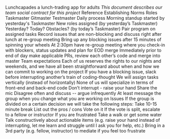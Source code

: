 Lunchcapades
a lunch-trading app for adults
*This document describes our team social contract for this project*
Reference Establishing Norms
Roles
Taskmaster
Gitmaster
Testmaster
Daily process
Morning standup started by yesterday's Taskmaster
New roles assigned (by yesterday’s Taskmaster)
Yesterday? Today? Obstacles? (by today’s Taskmaster)
Pair program on assigned tasks
Record issues that are non-blocking and discuss right after lunch at re-group meeting
Bring up any blocking issues after 15 minutes of spinning your wheels
At 2:30pm have re-group meeting where you check-in with blockers, status updates and plan for EOD merge
Immediately prior to end of day make applicable PRs, review each other’s code and merge into master
Team expectations
Each of us reserves the rights to our nights and weekends, and we have all been straightforward about when and how we can commit to working on the project
If you have a blocking issue, slack before interrupting another’s train of coding-thought
We will assign tasks vertically (instead of horizontally)
None of us will specialize in terms of front-end and back-end code
Don’t interrupt - raise your hand
Share the mic
Disagree often and discuss -- argue infrequently
At least message the group when you change what you are working on
Issues
If the group is divided on a certain decision we will take the following steps:
Take 10-15 minute break
List out the pros / cons
Vote on it
If the vote is split, escalate to a fellow or instructor
If you are frustrated
Take a walk or get some water
Talk constructively about actionable items (e.g. raise your hand instead of interrupting, let me learn and struggle until I ask you for help, etc.)
Bring in a 3rd party (e.g. fellow, instructor) to mediate if you feel too frustrate

